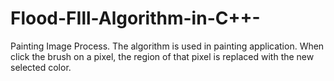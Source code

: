 # Flood-FIll-Algorithm-in-C++-
Painting Image Process.
The algorithm is used in painting application. When click the brush on a pixel, the region of that pixel is replaced with the new selected color.
